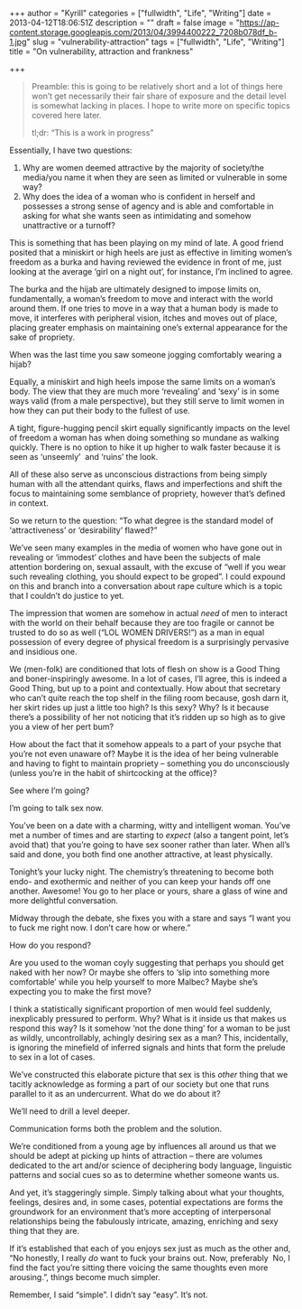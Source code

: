 +++
author = "Kyrill"
categories = ["fullwidth", "Life", "Writing"]
date = 2013-04-12T18:06:51Z
description = ""
draft = false
image = "https://ap-content.storage.googleapis.com/2013/04/3994400222_7208b078df_b-1.jpg"
slug = "vulnerability-attraction"
tags = ["fullwidth", "Life", "Writing"]
title = "On vulnerability, attraction and frankness"

+++


> Preamble: this is going to be relatively short and a lot of things here won’t get necessarily their fair share of exposure and the detail level is somewhat lacking in places. I hope to write more on specific topics covered here later.
> 
> tl;dr: “This is a work in progress”

Essentially, I have two questions:

1. Why are women deemed attractive by the majority of society/the media/you name it when they are seen as limited or vulnerable in some way?
2. Why does the idea of a woman who is confident in herself and possesses a strong sense of agency and is able and comfortable in asking for what she wants seen as intimidating and somehow unattractive or a turnoff?

This is something that has been playing on my mind of late. A good friend posited that a miniskirt or high heels are just as effective in limiting women’s freedom as a burka and having reviewed the evidence in front of me, just looking at the average ‘girl on a night out’, for instance, I’m inclined to agree.

The burka and the hijab are ultimately designed to impose limits on, fundamentally, a woman’s freedom to move and interact with the world around them. If one tries to move in a way that a human body is made to move, it interferes with peripheral vision, itches and moves out of place, placing greater emphasis on maintaining one’s external appearance for the sake of propriety.

When was the last time you saw someone jogging comfortably wearing a hijab?

Equally, a miniskirt and high heels impose the same limits on a woman’s body. The view that they are much more ‘revealing’ and ‘sexy’ is in some ways valid (from a male perspective), but they still serve to limit women in how they can put their body to the fullest of use.

A tight, figure-hugging pencil skirt equally significantly impacts on the level of freedom a woman has when doing something so mundane as walking quickly. There is no option to hike it up higher to walk faster because it is seen as ‘unseemly’  and ‘ruins’ the look.

All of these also serve as unconscious distractions from being simply human with all the attendant quirks, flaws and imperfections and shift the focus to maintaining some semblance of propriety, however that’s defined in context.

So we return to the question: “To what degree is the standard model of ‘attractiveness’ or ‘desirability’ flawed?”

We’ve seen many examples in the media of women who have gone out in revealing or ‘immodest’ clothes and have been the subjects of male attention bordering on, sexual assault, with the excuse of “well if you wear such revealing clothing, you should expect to be groped”. I could expound on this and branch into a conversation about rape culture which is a topic that I couldn’t do justice to yet.

The impression that women are somehow in actual *need* of men to interact with the world on their behalf because they are too fragile or cannot be trusted to do so as well (“LOL WOMEN DRIVERS!”) as a man in equal possession of every degree of physical freedom is a surprisingly pervasive and insidious one.

We (men-folk) are conditioned that lots of flesh on show is a Good Thing and boner-inspiringly awesome. In a lot of cases, I’ll agree, this is indeed a Good Thing, but up to a point and contextually. How about that secretary who can’t quite reach the top shelf in the filing room because, gosh darn it, her skirt rides up just a little too high? Is this sexy? Why? Is it because there’s a possibility of her not noticing that it’s ridden up so high as to give you a view of her pert bum?

How about the fact that it somehow appeals to a part of your psyche that you’re not even unaware of? Maybe it is the idea of her being vulnerable and having to fight to maintain propriety – something you do unconsciously (unless you’re in the habit of shirtcocking at the office)?

See where I’m going?

I’m going to talk sex now.

You’ve been on a date with a charming, witty and intelligent woman. You’ve met a number of times and are starting to *expect* (also a tangent point, let’s avoid that) that you’re going to have sex sooner rather than later. When all’s said and done, you both find one another attractive, at least physically.

Tonight’s your lucky night. The chemistry’s threatening to become both endo- and exothermic and neither of you can keep your hands off one another. Awesome! You go to her place or yours, share a glass of wine and more delightful conversation.

Midway through the debate, she fixes you with a stare and says “I want you to fuck me right now. I don’t care how or where.”

How do you respond?

Are you used to the woman coyly suggesting that perhaps you should get naked with her now? Or maybe she offers to ‘slip into something more comfortable’ while you help yourself to more Malbec? Maybe she’s expecting you to make the first move?

I think a statistically significant proportion of men would feel suddenly, inexplicably pressured to perform. Why? What is it inside us that makes us respond this way? Is it somehow ‘not the done thing’ for a woman to be just as wildly, uncontrollably, achingly desiring sex as a man? This, incidentally, is ignoring the minefield of inferred signals and hints that form the prelude to sex in a lot of cases.

We’ve constructed this elaborate picture that sex is this *other* thing that we tacitly acknowledge as forming a part of our society but one that runs parallel to it as an undercurrent. What do we do about it?

We’ll need to drill a level deeper.

Communication forms both the problem and the solution.

We’re conditioned from a young age by influences all around us that we should be adept at picking up hints of attraction – there are volumes dedicated to the art and/or science of deciphering body language, linguistic patterns and social cues so as to determine whether someone wants us.

And yet, it’s staggeringly simple. Simply talking about what your thoughts, feelings, desires and, in some cases, potential expectations are forms the groundwork for an environment that’s more accepting of interpersonal relationships being the fabulously intricate, amazing, enriching and sexy thing that they are.

If it’s established that each of you enjoys sex just as much as the other and, “No honestly, I really *do* want to fuck your brains out. Now, preferably  No, I find the fact you’re sitting there voicing the same thoughts even more arousing.”, things become much simpler.

Remember, I said “simple”. I didn’t say “easy”. It’s not.


